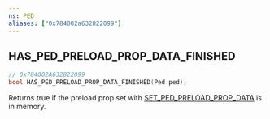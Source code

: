```yaml
---
ns: PED
aliases: ["0x784002a632822099"]
---
```

## HAS_PED_PRELOAD_PROP_DATA_FINISHED

```c
// 0x784002A632822099
bool HAS_PED_PRELOAD_PROP_DATA_FINISHED(Ped ped);
```

Returns true if the preload prop set with [SET_PED_PRELOAD_PROP_DATA](#_0x2B16A3BFF1FBCE49) is in memory.

